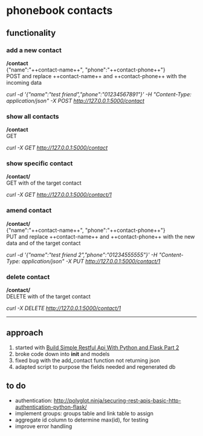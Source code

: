 # phonebook contacts

## functionality
### add a new contact
**/contact**  
{"name":"++contact-name++", "phone":"++contact-phone++"}  
POST and replace ++contact-name++ and ++contact-phone++ with the incoming data

*curl -d '{"name":"test friend","phone":"01234567891"}' -H "Content-Type: application/json" -X POST http://127.0.0.1:5000/contact*

### show all contacts
**/contact**  
GET  

*curl -X GET http://127.0.0.1:5000/contact*

### show specific contact
**/contact/<id>**  
GET with  <id> of the target contact  

*curl -X GET http://127.0.0.1:5000/contact/1*

### amend contact
**/contact/<id>**  
{"name":"++contact-name++", "phone":"++contact-phone++"}  
PUT and replace ++contact-name++ and ++contact-phone++ with the new data
and <id> of the target contact

*curl -d '{"name":"test friend 2","phone":"01234555555"}' -H "Content-Type: application/json" -X PUT http://127.0.0.1:5000/contact/1*

### delete contact
**/contact/<id>**  
DELETE with <id> of the target contact  

*curl -X DELETE http://127.0.0.1:5000/contact/1*

---

## approach
1. started with [Build Simple Restful Api With Python and Flask Part 2](https://medium.com/python-pandemonium/build-simple-restful-api-with-python-and-flask-part-2-724ebf04d12)
2. broke code down into __init__ and models
3. fixed bug with the add_contact function not returning json
4. adapted script to purpose the fields needed and regenerated db

## to do
- authentication: http://polyglot.ninja/securing-rest-apis-basic-http-authentication-python-flask/
- implement groups: groups table and link table to assign
- aggregate id column to determine max(id), for testing
- improve error handling

